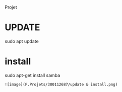 
Projet
 
 # UPDATE
 sudo apt update 
 # install
 sudo apt-get install samba
 
 
 ````
 ![image](P.Projets/300112687/update & install.png)
